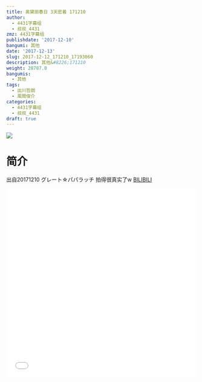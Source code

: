 ```yaml
---
title: 奥黛丽春日 3天密着 171210
author:
  - 4431字幕组
  - 叔叔_4431
zmz: 4431字幕组
publishdate: '2017-12-10'
bangumi: 其他
date: '2017-12-13'
slug: 2017-12-12_171210_17193060
description: 其他&#8226;171210
weight: 28787.0
bangumis:
  - 其他
tags:
  - 出川哲朗
  - 風間俊介
categories:
  - 4431字幕组
  - 叔叔_4431
draft: true
---
```

![](https://i.imgur.com/Mi7Pc1u.png)
# 简介  
出自20171210 グレート☆パパラッチ
拍得很真实了w
  [BILIBILI](https://www.bilibili.com/video/av17193060/)

<div class="vcontainer">  <iframe class="video" src="//www.bilibili.com/blackboard/player.html?aid=17193060" width="100%" height="500" frameborder="0" allowfullscreen="allowfullscreen"></iframe></div>
